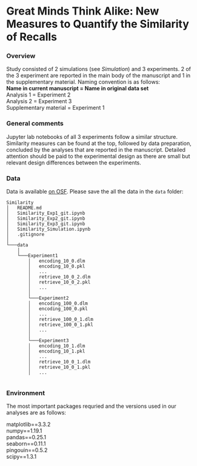 # Great Minds Think Alike: New Measures to Quantify the Similarity of Recalls <br>

### __Overview__

Study consisted of 2 simulations (see *Simulation*) and 3 experiments. 2 of the 3 experiment are reported in the main body of the manuscript and 1 in the supplementary material. Naming convention is as follows:<br>
__Name in current manuscript = Name in original data set__<br>
Analysis 1 = Experiment 2<br>
Analysis 2 = Experiment 3 <br>
Supplementary material = Experiment 1<br>

### __General comments__

Jupyter lab notebooks of all 3 experiments follow a similar structure. Similarity measures can be found at the top, followed by data preparation, concluded by the analyses that are reported in the manuscript. Detailed attention should be paid to the experimental design as there are small but relevant design differences between the experiments.


### __Data__

Data is available [on OSF](https://osf.io/cdfm7/). Please save the all the data in the `data` folder:

```
Similarity
│   README.md
│   Similarity_Exp1_git.ipynb
│   Similarity_Exp2_git.ipynb
│   Similarity_Exp3_git.ipynb
│   Similarity_Simulation.ipynb
│   .gitignore
│
└───data
    │
    └───Experiment1
        │   encoding_10_0.dlm
        │   encoding_10_0.pkl
        │   ...
        │   retrieve_10_0_2.dlm
        │   retrieve_10_0_2.pkl
        │   ...
        │   
        └───Experiment2
        │   encoding_100_0.dlm
        │   encoding_100_0.pkl
        │   ...
        │   retrieve_100_0_1.dlm
        │   retrieve_100_0_1.pkl
        │   ...
        │
        └───Experiment3
        │   encoding_10_1.dlm
        │   encoding_10_1.pkl
        │   ...
        │   retrieve_10_0_1.dlm
        │   retrieve_10_0_1.pkl
        │   ...


```

### __Environment__
The most important packages requried and the versions used in our analyses are as follows:

matplotlib==3.3.2\
numpy==1.19.1\
pandas==0.25.1\
seaborn==0.11.1\
pingouin==0.5.2\
scipy==1.3.1
